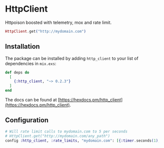 # HttpClient

Httpoison boosted with telemetry, mox and rate limit.

```elixir
HttpClient.get("http://mydomain.com")
```

## Installation

The package can be installed by adding `http_client` to your list of dependencies
in `mix.exs`:

```elixir
def deps do
  [
    {:http_client, "~> 0.2.3"}
  ]
end
```

The docs can be found at [https://hexdocs.pm/http_client](https://hexdocs.pm/http_client).

## Configuration

```elixir
# Will rate limit calls to mydomain.com to 5 per seconds
# HttpClient.get("http://mydomain.com/any_path")
config :http_client, :rate_limits, "mydomain.com": [{:timer.seconds(1), 5}]
```
